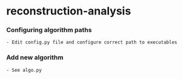 # reconstruction-analysis

### Configuring algorithm paths
    - Edit config.py file and configure correct path to executables
### Add new algorithm
    - See algo.py
